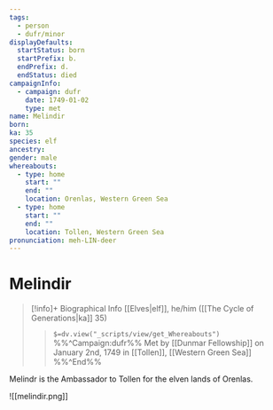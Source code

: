 ```yaml
---
tags:
  - person
  - dufr/minor
displayDefaults:
  startStatus: born
  startPrefix: b.
  endPrefix: d.
  endStatus: died
campaignInfo:
  - campaign: dufr
    date: 1749-01-02
    type: met
name: Melindir
born: 
ka: 35
species: elf
ancestry: 
gender: male
whereabouts:
  - type: home
    start: ""
    end: ""
    location: Orenlas, Western Green Sea
  - type: home
    start: ""
    end: ""
    location: Tollen, Western Green Sea
pronunciation: meh-LIN-deer
---
```

# Melindir
>[!info]+ Biographical Info
> [[Elves|elf]], he/him ([[The Cycle of Generations|ka]] 35)
>> `$=dv.view("_scripts/view/get_Whereabouts")`
>> %%^Campaign:dufr%% Met by [[Dunmar Fellowship]] on January 2nd, 1749 in [[Tollen]], [[Western Green Sea]] %%^End%%

Melindr is the Ambassador to Tollen for the elven lands of Orenlas.

![[melindir.png]]